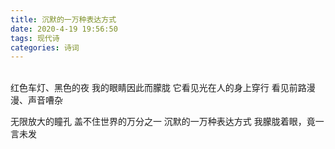 ```yaml
---
title: 沉默的一万种表达方式
date: 2020-4-19 19:56:50
tags: 现代诗
categories: 诗词
---
```


<br>红色车灯、黑色的夜
我的眼睛因此而朦胧
它看见光在人的身上穿行
看见前路漫漫、声音嘈杂<!--more-->

无限放大的瞳孔
盖不住世界的万分之一
沉默的一万种表达方式
我朦胧着眼，竟一言未发